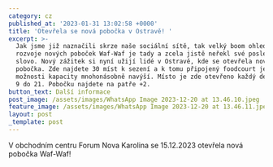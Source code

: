 ```yaml
---
category: cz
published_at: '2023-01-31 13:02:58 +0000'
title: 'Otevřela se nová pobočka v Ostravě! '
excerpt: >-
  Jak jsme již naznačili skrze naše sociální sítě, tak velký boom ohledně
  rozvoje nových poboček Waf-Waf je tady a zcela jistě neřekl své poslední
  slovo. Nový zážitek si nyní užijí lidé v Ostravě, kde se otevřela nová
  pobočka. Zde najdete 30 míst k sezení a k tomu připojený foodcourt jenž
  možnosti kapacity mnohonásobně navýší. Místo je zde otevřeno každý den a to od
  9 do 21. Pobočku najdete na patře +2. 
button_text: Další informace
post_image: /assets/images/WhatsApp Image 2023-12-20 at 13.46.10.jpeg
feature_image: /assets/images/WhatsApp Image 2023-12-20 at 13.46.11.jpeg
layout: post
_template: post
---
```



V obchodním centru Forum Nova Karolina se 15.12.2023 otevřela nová pobočka Waf-Waf! 
